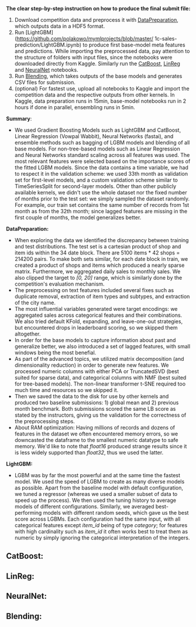 **The clear step-by-step instruction on how to produce the final submit file:**
1. Download competition data and preprocess it with [DataPreparation](https://github.com/polakowo/mymlprojects/blob/master/1c-sales-prediction/DataPreparation.ipynb), which outputs data in a HDF5 format.
2. Run [LightGBM](https://github.com/polakowo/mymlprojects/blob/master/
1c-sales-prediction/LightGBM.ipynb) to produce first base-model meta features and predictions. While importing the preprocessed data, pay attention to the structure of folders with input files, since the notebooks were downloaded directly from Kaggle. Similarly run the [CatBoost](https://github.com/polakowo/mymlprojects/blob/master/1c-sales-prediction/CatBoost.ipynb), [LinReg](https://github.com/polakowo/mymlprojects/blob/master/1c-sales-prediction/LinReg.ipynb) and [NeuralNet](https://github.com/polakowo/mymlprojects/blob/master/1c-sales-prediction/NeuralNet.ipynb) notebooks.
4. Run [Blending](https://github.com/polakowo/mymlprojects/blob/master/1c-sales-prediction/Blending.ipynb), which takes outputs of the base models and generates CSV files for submission.
5. (optional) For fastest use, upload all notebooks to Kaggle and import the competition data and the respective outputs from other kernels. In Kaggle, data preparation runs in 15min, base-model notebooks run in 2 hours if done in parallel, ensembling runs in 5min.

**Summary**:
- We used Gradient Boosting Models such as LightGBM and CatBoost, Linear Regression (Vowpal Wabbit), Neural Networks (fastai), and ensemble methods such as bagging of LGBM models and blending of all base models. For non-tree-based models such as Linear Regression and Neural Networks standard scaling across all features was used. The most relevant features were selected based on the importance scores of the fitted LGBM models. Since the data contains a time variable, we had to respect it in the validation scheme: we used 33th month as validation set for first-level models, and a custom validation scheme similar to TimeSeriesSplit for second-layer models. Other than other publicly available kernels, we didn't use the whole dataset nor the fixed number of months prior to the test set: we simply sampled the dataset randomly. For example, our train set contains the same number of records from 1st month as from the 32th month; since lagged features are missing in the first couple of months, the model generalizes better.

**DataPreparation:**
- When exploring the data we identified the discrepancy between training and test distributions. The test set is a cartesian product of shop and item ids within the 34 date block. There are 5100 items * 42 shops = 214200 pairs. To make both sets similar, for each date block in train, we created a product of shops and items which produced a nearly sparse matrix. Furthermore, we aggregated daily sales to monthly sales. We also clipped the target to *[0, 20]* range, which is similarly done by the competition's evaluation mechanism. 
- The preprocessing on text features included several fixes such as duplicate removal, extraction of item types and subtypes, and extraction of the city name. 
- The most influential variables generated were target encodings: we aggregated sales across categorical features and their combinations. We also tried default KFold, expanding, and leave-one-out strategies, but encountered drops in leaderboard scoring, so we skipped them altogether.
- In order for the base models to capture information about past and generalize better, we also introduced a set of lagged features, with small windows being the most benefial. 
- As part of the advanced topics, we utilized matrix decomposition (and dimensionality reduction) in order to generate new features. We processed numeric columns with either PCA or TruncatedSVD (best suited for sparse data), and categorical columns with NMF (best suited for tree-based models). The non-linear transformer t-SNE required too much time and resources so we skipped it. 
- Then we saved the data to the disk for use by other kernels and produced two baseline submissions: 1) global mean and 2) previous month benchmark. Both submissions scored the same LB score as stated by the instructors, giving us the validation for the correctness of the preprocessing steps.
- About RAM optimization: Having millions of records and dozens of features in the dataset we often encountered memory errors, so we downcasted the dataframe to the smallest numeric datatype to safe memory. We'd like to note that *float16* produced strange results since it is less widely supported than *float32*, thus we used the latter.

**LightGBM:**
- LGBM was by far the most powerful and at the same time the fastest model. We used the speed of LGBM to create as many diverse models as possible. Apart from the baseline model with default configuration, we tuned a regressor (whereas we used a smaller subset of data to speed up the process). We then used the tuning history to average models of different configurations. Similarly, we averaged best-performing models with different random seeds, which gave us the best score across LGBMs. Each configuration had the same input, with all categorical features except *item_id* being of type *category*; for features with high cardinality such as *item_id* it often works best to treat them as numeric by simply ignoring the categorical interpretation of the integers.

**CatBoost:**
- 

**LinReg:**
-

**NeuralNet:**
-

**Blending:**
-
